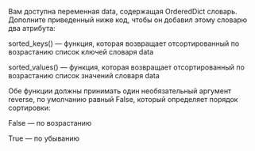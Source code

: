 Вам доступна переменная data, содержащая OrderedDict словарь. Дополните приведенный ниже код, чтобы он добавил этому словарю два атрибута:


sorted_keys() — функция, которая возвращает отсортированный по возрастанию список ключей словаря data

sorted_values() — функция, которая возвращает отсортированный по возрастанию список значений словаря data


Обе функции должны принимать один необязательный аргумент reverse, по умолчанию равный False, который определяет порядок сортировки:


False — по возрастанию

True — по убыванию

